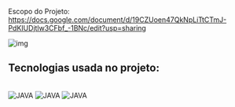 Escopo do Projeto: https://docs.google.com/document/d/19CZUoen47QkNpLiTtCTmJ-PdKIUDjtlw3CFbf_-1BNc/edit?usp=sharing


![img](https://github.com/user-attachments/assets/05f16dc9-c6b5-4896-a99c-2c4455e96f54)
## Tecnologias usada no projeto:
<div style="sisplay: inline_block"><br/>
    <img aling="center" alt="JAVA"src="https://img.shields.io/badge/Java-ED8B00?style=for-the-badge&logo=openjdk&logoColor=white">
    <img aling="center" alt="JAVA"src="https://img.shields.io/badge/MySQL-005C84?style=for-the-badge&logo=mysql&logoColor=white"/>
    <img aling="center" alt="JAVA"src="https://img.shields.io/badge/Spring-6DB33F?style=for-the-badge&logo=spring&logoColor=white"/>
</div>

